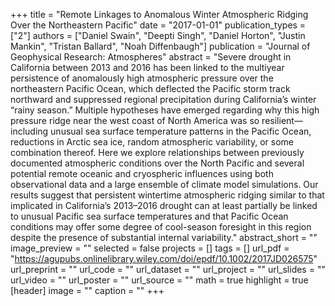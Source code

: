 +++
title = "Remote Linkages to Anomalous Winter Atmospheric Ridging Over the Northeastern Pacific"
date = "2017-01-01"
publication_types = ["2"]
authors = ["Daniel Swain", "Deepti Singh", "Daniel Horton", "Justin Mankin", "Tristan Ballard", "Noah Diffenbaugh"]
publication = "Journal of Geophysical Research: Atmospheres"
abstract = "Severe drought in California between 2013 and 2016 has been linked to the multiyear persistence of anomalously high atmospheric pressure over the northeastern Pacific Ocean, which deflected the Pacific storm track northward and suppressed regional precipitation during California’s winter “rainy season.” Multiple hypotheses have emerged regarding why this high pressure ridge near the west coast of North America was so resilient—including unusual sea surface temperature patterns in the Pacific Ocean, reductions in Arctic sea ice, random atmospheric variability, or some combination thereof. Here we explore relationships between previously documented atmospheric conditions over the North Pacific and several potential remote oceanic and cryospheric influences using both observational data and a large ensemble of climate model simulations. Our results suggest that persistent wintertime atmospheric ridging similar to that implicated in California’s 2013–2016 drought can at least partially be linked to unusual Pacific sea surface temperatures and that Pacific Ocean conditions may offer some degree of cool-season foresight in this region despite the presence of substantial internal variability."
abstract_short = ""
image_preview = ""
selected = false
projects = []
tags = []
url_pdf = "https://agupubs.onlinelibrary.wiley.com/doi/epdf/10.1002/2017JD026575"
url_preprint = ""
url_code = ""
url_dataset = ""
url_project = ""
url_slides = ""
url_video = ""
url_poster = ""
url_source = ""
math = true
highlight = true
[header]
image = ""
caption = ""
+++
